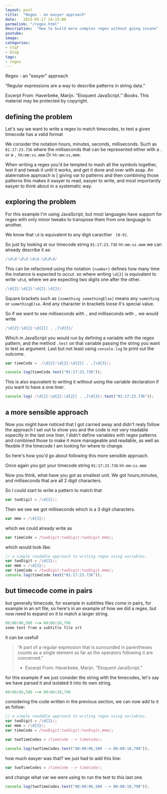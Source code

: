 ```yaml
---
layout: post
title:  "Regex - an easyer approach"
date:   2015-05-17 14:15:00
permalink: "/regex.html"
description:  "How to build more complex regex without going insane"
youtube: 
image: 
categories: 
- ttqf
- blog
tags:
- regex
---
```


Regex - an "easyer" approach

“Regular expressions are a way to describe patterns in string data.”

Excerpt From: Haverbeke, Marijn. “Eloquent JavaScript.” iBooks. 
This material may be protected by copyright.

## defining the problem
Let's say we want to write a regex to match timecodes, to test a given timecode has a valid format

We consider the notation hours, minutes, seconds, milliseconds.
Such as `01:17:23.736`  where the milliseconds that can be represented either with a `.` or a `,`  `hh:mm:ss.mmm`  Or `hh:mm:ss,mmm`.

When writing a regex you'd be tempted to mash all the symbols together, test it and tweak it until it works, and get it done and over with asap. An alaternative approach is [ giving var to patterns and then combining those patterns this makes it easyer to read, easyer to write, and most importantly easyer to think about in a systematic way.

## exploring the problem

For this example I'm using JavaScript, but most languages have support for regex with only minor tweaks to transpose them from one language to another.

We know that  `\d` is equivalent to any digit caracther ` [0-9]`.

So just by looking at our timecode string `01:17:23.736`  `hh:mm:ss.mmm` we can already describe it as:

```javascript
/\d\d:\d\d:\d\d.\d\d\d/
```

This can be refactored using the notation `{number}` defines how many time the instance is expected to occur. so where writing `\d{2}` is equivalent to write `\d\d`, where we are expecting two digits one after the other.

```javascript
/\d{2}:\d{2}:\d{2}.\d{3}/
```

Square brackets such as `[something somethingElse]` means any `something` or `somethingElse`. And any character in brackets loose it's special value.

So if we want to see milliseconds with `,` and milliseconds with `,` we would write 


```javascript
/\d{2}:\d{2}:\d{2}[ . ,]\d{3}/
```

Which in JavaScript you would run by defining a variable with the regex pattern, and the method `.test` on that variable passing the string you want to test as argument.  Last but not least using `console.log` to print out the outcome.

```javascript
var timeCode =  /\d{2}:\d{2}:\d{2}[ . ,]\d{3}/;

console.log(timeCode.test("01:17:23.736"));
```

This is also equivalent to writing it without using the variable declaration if you want to have a one liner.

```javascript
console.log( /\d{2}:\d{2}:\d{2}[ . ,]\d{3}/.test("01:17:23.736"));
```
## a more sensible approach

Now you might have noticed that I got carried away and didn't realy follow the approach I set out to show you and the code is not very readable especilly in the last one liner, I didn't define variables with regex patterns and combined those to make it more manageable and readable, as well as flexible if the timecode I am looking for where to change.

So here's how you'd go about following this more sensible approach.

Once again you got your  timecode string `01:17:23.736`  `hh:mm:ss.mmm` 


Now you think, what have you got as smallest unit. We got hours,minutes, and milliseconds that are all 2 digit characters.

So I could start to write a pattern to match that

```javascript
var twoDigit = /\d{2}/;
```
Then we see we got milliseconds which is a 3 digit characters.

```javascript
var mmm = /\d{3}/;
```

which we could already write as 

```javascript
var timeCode = /twoDigit:twoDigit:twoDigit.mmm/;
```

which would look like:

```javascript
// a simple readable approach to writing regex using variables.
var twoDigit = /\d{2}/;
var mmm = /\d{3}/;
var timeCode = /twoDigit:twoDigit:twoDigit.mmm/;
console.log(timeCode.test("01:17:23.736"));
```

## but timecode come in pairs
but generally timecode, for example in subtitles files come in pairs, for example in an srt file, so here's in an example of how we did a regex, but now need to expand on it to match a larger string.

```ruby
00:00:06,500 --> 00:00:10,790
some text from a subtitle file srt 
```

it can be usefull 

>“A part of a regular expression that is surrounded in parentheses counts as a single element as far as the operators following it are concerned.”
>	- Excerpt From: Haverbeke, Marijn. “Eloquent JavaScript.”


for this example if we just consider the string with the timecodes, let's say we have parsed it and isolated it into its own string.

```ruby
00:00:06,500 --> 00:00:10,790
```

considering the code written in the previous section, we can now add to it as follow:


```javascript
// a simple readable approach to writing regex using variables.
var twoDigit = /\d{2}/;
var mmm = /\d{3}/;
var timeCode = /twoDigit:twoDigit:twoDigit,mmm/;

var twoTimeCodes = /timeCode --> timeCode/;

console.log(twoTimeCodes.test("00:00:06,500 --> 00:00:10,790"));
```

how much easyer was that? we just had to add this line:

```javascript
var twoTimeCodes = /timeCode --> timeCode/;
```

and change what var we were using to run the test to this last one.

```javascript
console.log(twoTimeCodes.test("00:00:06,500 --> 00:00:10,790"));
```